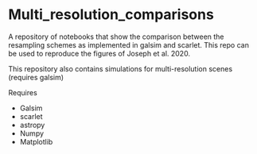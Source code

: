 # Multi_resolution_comparisons
A repository of notebooks that show the comparison between the resampling schemes as implemented in galsim and scarlet. This repo can be used to reproduce the figures of Joseph et al. 2020.
 
This repository also contains simulations for multi-resolution scenes (requires galsim)

Requires 
* Galsim
* scarlet
* astropy
* Numpy
* Matplotlib
